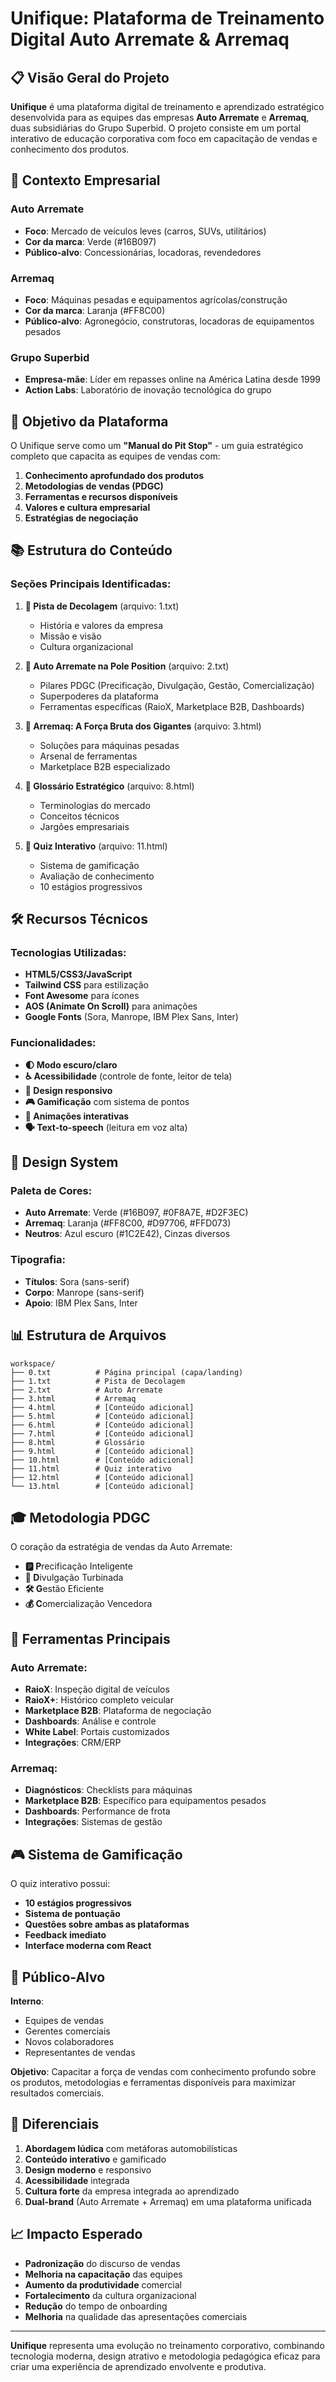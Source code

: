 # Unifique: Plataforma de Treinamento Digital Auto Arremate & Arremaq

## 📋 Visão Geral do Projeto

**Unifique** é uma plataforma digital de treinamento e aprendizado estratégico desenvolvida para as equipes das empresas **Auto Arremate** e **Arremaq**, duas subsidiárias do Grupo Superbid. O projeto consiste em um portal interativo de educação corporativa com foco em capacitação de vendas e conhecimento dos produtos.

## 🏢 Contexto Empresarial

### Auto Arremate
- **Foco**: Mercado de veículos leves (carros, SUVs, utilitários)
- **Cor da marca**: Verde (#16B097)
- **Público-alvo**: Concessionárias, locadoras, revendedores

### Arremaq
- **Foco**: Máquinas pesadas e equipamentos agrícolas/construção
- **Cor da marca**: Laranja (#FF8C00)
- **Público-alvo**: Agronegócio, construtoras, locadoras de equipamentos pesados

### Grupo Superbid
- **Empresa-mãe**: Líder em repasses online na América Latina desde 1999
- **Action Labs**: Laboratório de inovação tecnológica do grupo

## 🎯 Objetivo da Plataforma

O Unifique serve como um **"Manual do Pit Stop"** - um guia estratégico completo que capacita as equipes de vendas com:

1. **Conhecimento aprofundado dos produtos**
2. **Metodologias de vendas (PDGC)**
3. **Ferramentas e recursos disponíveis**
4. **Valores e cultura empresarial**
5. **Estratégias de negociação**

## 📚 Estrutura do Conteúdo

### Seções Principais Identificadas:

1. **📍 Pista de Decolagem** (arquivo: 1.txt)
   - História e valores da empresa
   - Missão e visão
   - Cultura organizacional

2. **🚗 Auto Arremate na Pole Position** (arquivo: 2.txt)
   - Pilares PDGC (Precificação, Divulgação, Gestão, Comercialização)
   - Superpoderes da plataforma
   - Ferramentas específicas (RaioX, Marketplace B2B, Dashboards)

3. **🚜 Arremaq: A Força Bruta dos Gigantes** (arquivo: 3.html)
   - Soluções para máquinas pesadas
   - Arsenal de ferramentas
   - Marketplace B2B especializado

4. **📖 Glossário Estratégico** (arquivo: 8.html)
   - Terminologias do mercado
   - Conceitos técnicos
   - Jargões empresariais

5. **🎯 Quiz Interativo** (arquivo: 11.html)
   - Sistema de gamificação
   - Avaliação de conhecimento
   - 10 estágios progressivos

## 🛠️ Recursos Técnicos

### Tecnologias Utilizadas:
- **HTML5/CSS3/JavaScript**
- **Tailwind CSS** para estilização
- **Font Awesome** para ícones
- **AOS (Animate On Scroll)** para animações
- **Google Fonts** (Sora, Manrope, IBM Plex Sans, Inter)

### Funcionalidades:
- **🌓 Modo escuro/claro**
- **♿ Acessibilidade** (controle de fonte, leitor de tela)
- **📱 Design responsivo**
- **🎮 Gamificação** com sistema de pontos
- **🎨 Animações interativas**
- **🗣️ Text-to-speech** (leitura em voz alta)

## 🎨 Design System

### Paleta de Cores:
- **Auto Arremate**: Verde (#16B097, #0F8A7E, #D2F3EC)
- **Arremaq**: Laranja (#FF8C00, #D97706, #FFD073)
- **Neutros**: Azul escuro (#1C2E42), Cinzas diversos

### Tipografia:
- **Títulos**: Sora (sans-serif)
- **Corpo**: Manrope (sans-serif)
- **Apoio**: IBM Plex Sans, Inter

## 📊 Estrutura de Arquivos

```
workspace/
├── 0.txt          # Página principal (capa/landing)
├── 1.txt          # Pista de Decolagem
├── 2.txt          # Auto Arremate
├── 3.html         # Arremaq
├── 4.html         # [Conteúdo adicional]
├── 5.html         # [Conteúdo adicional]
├── 6.html         # [Conteúdo adicional]
├── 7.html         # [Conteúdo adicional]
├── 8.html         # Glossário
├── 9.html         # [Conteúdo adicional]
├── 10.html        # [Conteúdo adicional]
├── 11.html        # Quiz interativo
├── 12.html        # [Conteúdo adicional]
└── 13.html        # [Conteúdo adicional]
```

## 🎓 Metodologia PDGC

O coração da estratégia de vendas da Auto Arremate:

- **🅿️ P**recificação Inteligente
- **📢 D**ivulgação Turbinada  
- **🛠️ G**estão Eficiente
- **💰 C**omercialização Vencedora

## 🚀 Ferramentas Principais

### Auto Arremate:
- **RaioX**: Inspeção digital de veículos
- **RaioX+**: Histórico completo veicular
- **Marketplace B2B**: Plataforma de negociação
- **Dashboards**: Análise e controle
- **White Label**: Portais customizados
- **Integrações**: CRM/ERP

### Arremaq:
- **Diagnósticos**: Checklists para máquinas
- **Marketplace B2B**: Específico para equipamentos pesados
- **Dashboards**: Performance de frota
- **Integrações**: Sistemas de gestão

## 🎮 Sistema de Gamificação

O quiz interativo possui:
- **10 estágios progressivos**
- **Sistema de pontuação**
- **Questões sobre ambas as plataformas**
- **Feedback imediato**
- **Interface moderna com React**

## 🎯 Público-Alvo

**Interno**: 
- Equipes de vendas
- Gerentes comerciais
- Novos colaboradores
- Representantes de vendas

**Objetivo**: Capacitar a força de vendas com conhecimento profundo sobre os produtos, metodologias e ferramentas disponíveis para maximizar resultados comerciais.

## 🌟 Diferenciais

1. **Abordagem lúdica** com metáforas automobilísticas
2. **Conteúdo interativo** e gamificado
3. **Design moderno** e responsivo
4. **Acessibilidade** integrada
5. **Cultura forte** da empresa integrada ao aprendizado
6. **Dual-brand** (Auto Arremate + Arremaq) em uma plataforma unificada

## 📈 Impacto Esperado

- **Padronização** do discurso de vendas
- **Melhoria na capacitação** das equipes
- **Aumento da produtividade** comercial
- **Fortalecimento** da cultura organizacional
- **Redução** do tempo de onboarding
- **Melhoria** na qualidade das apresentações comerciais

---

**Unifique** representa uma evolução no treinamento corporativo, combinando tecnologia moderna, design atrativo e metodologia pedagógica eficaz para criar uma experiência de aprendizado envolvente e produtiva.